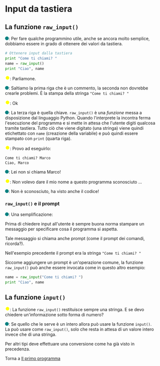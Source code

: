 # Input da tastiera

## La funzione `raw_input()`

![](../../images/people/tess.png): Per fare qualche programmino utile, anche se
ancora molto semplice, dobbiamo essere in grado di ottenere dei valori da tastiera.

```py
# Ottenere input dalla tastiera
print "Come ti chiami? "
name = raw_input()
print "Ciao", name
```

![](../../images/people/tazza.png): Parliamone.

![](../../images/people/tess.png): Saltiamo la prima riga che è un commento, la seconda
non dovrebbe crearle problemi. &Egrave; la stampa della stringa `"Come ti chiami? "`

![](../../images/people/tazza.png): Ok

![](../../images/people/tess.png): La terza riga è quella chiave. `raw_input()` è
una *funzione* messa a disposizione dal linguaggio Python. Quando l'interprete
la incontra ferma l'esecuzione del programma e si mette in attesa che l'utente
digiti qualcosa tramite tastiera. Tutto ciò che viene digitato
(una stringa) viene quindi etichettato con `name` (creazione della variabile)
e può quindi essere stampato con `print` (quarta riga).

![](../../images/people/tazza.png): Provo ad eseguirlo:

```
Come ti chiami? Marco
Ciao, Marco
```

![](../../images/people/tess.png): Lei non si chiama Marco!

![](../../images/people/tazza.png): Non volevo dare il mio nome a questo programma sconosciuto ...

![](../../images/people/tess.png): Non è sconosciuto, ha visto anche il codice!

### `raw_input()` e il prompt

![](../../images/people/tess.png): Una semplificazione:

Prima di chiedere input all'utente è sempre buona norma
stampare un messaggio per specificare cosa il programma si aspetta.

Tale messaggio si chiama anche prompt (come il prompt dei comandi, ricorda?).

Nell'esempio precedente il prompt era la stringa `"Come ti chiami? "`

Siccome aggiungere un prompt è un'operazione comune,
la funzione `raw_input()` può anche essere invocata
come in questo altro esempio:

```py
name = raw_input("Come ti chiami? ")
print "Ciao", name
```

## La funzione `input()`

![](../../images/people/tazza.png): La funzione `raw_input()` restituisce sempre
una stringa. E se devo chiedere un'informazione sotto forma di numero?

![](../../images/people/tess.png): Se quello che le serve è un intero allora
può usare la funzione `input()`. La può usare come `raw_input()`, solo che
resta in attesa di un valore intero invece che di una stringa.

Per altri tipi deve effettuare una conversione come ha già visto in precedenza.

Torna a [Il primo programma](../summary.md)
